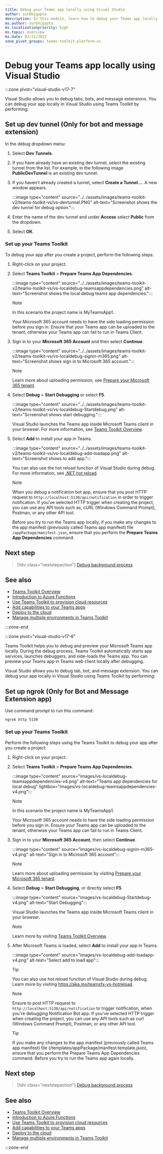 ```yaml
---
title: Debug your Teams app locally using Visual Studio
author: surbhigupta 
description: In this module, learn how to debug your Teams app locally in Teams Toolkit using Visual Studio.
ms.author: surbhigupta
ms.localizationpriority: high
ms.topic: overview
ms.date: 03/21/2022
zone_pivot_groups: teams-toolkit-platform-vs
---
```


# Debug your Teams app locally using Visual Studio

:::zone  pivot="visual-studio-v17-7"

Visual Studio allows you to debug tabs, bots, and message extensions. You can debug your app locally in Visual Studio using Teams Toolkit by performing:

## Set up dev tunnel (Only for bot and message extension)

In the debug dropdown menu:

1. Select **Dev Tunnels**.

1. If you have already have an existing dev tunnel, select the existing tunnel from the list. For example, in the following image **PublicDevTunnel** is an existing dev tunnel.

1. If you haven't already created a tunnel, select **Create a Tunnel...**. A new window appears.

   :::image type="content" source="../../assets/images/teams-toolkit-v2/teams-toolkit-vs/vs-devtunnel.PNG" alt-text="Screenshot shows the dev tunnel for debug option.":::

1. Enter the name of the dev tunnel and under **Access** select **Public** from the dropdown.
1. Select **OK**.

### Set up your Teams Toolkit

To debug your app after you create a project, perform the following steps:

1. Right-click on your project.
1. Select **Teams Toolkit** > **Prepare Teams App Dependencies**.

   :::image type="content" source="../../assets/images/teams-toolkit-v2/teams-toolkit-vs/vs-localdebug-teamsappdependencies.png" alt-text="Screenshot shows the local debug teams app dependencies.":::

   > [!NOTE]
   > In this scenario the project name is MyTeamsApp1.

   Your Microsoft 365 account needs to have the side loading permission before you sign in. Ensure that your Teams app can be uploaded to the tenant, otherwise your Teams app can fail to run in Teams Client.

1. Sign in to your **Microsoft 365 Account** and then select **Continue**.

   :::image type="content" source="../../assets/images/teams-toolkit-v2/teams-toolkit-vs/vs-localdebug-signin-m365.png" alt-text="Screenshot shows sign in to Microsoft 365 account.":::

   > [!NOTE]
   > Learn more about uploading permission, see [Prepare your Microsoft 365 tenant](../../concepts/build-and-test/prepare-your-o365-tenant.md).

1. Select **Debug** > **Start Debugging** or select **F5**.

   :::image type="content" source="../../assets/images/teams-toolkit-v2/teams-toolkit-vs/vs-localdebug-Startdebug.png" alt-text="Screenshot shows start debugging.":::

   Visual Studio launches the Teams app inside Microsoft Teams client in your browser. For more information, see [Teams Toolkit Overview](teams-toolkit-fundamentals-vs.md).

1. Select **Add** to install your app in Teams.

   :::image type="content" source="../../assets/images/teams-toolkit-v2/teams-toolkit-vs/vs-localdebug-add-loadapp.png" alt-text="Screenshot shows to add app.":::

   You can also use the hot reload function of Visual Studio during debug. For more information, see [.NET hot reload](https://devblogs.microsoft.com/dotnet/introducing-net-hot-reload/).

   > [!NOTE]
   > When you debug a notification bot app, ensure that you post HTTP request to `http://localhost:5130/api/notification` in order to trigger notification. If you've selected HTTP trigger when creating the project, you can use any API tools such as, cURL (Windows Command Prompt), Postman, or any other API tool.

   Before you try to run the Teams app locally, if you make any changes to the app manifest (previously called Teams app manifest) file `/appPackage/manifest.json`, ensure that you perform the **Prepare Teams App Dependencies** command.

## Next step

> [!div class="nextstepaction"]
> [Debug background process](debug-background-process-v4.md)

## See also

* [Teams Toolkit Overview](teams-toolkit-fundamentals-vs.md)
* [Introduction to Azure Functions](/azure/azure-functions/functions-overview)
* [Use Teams Toolkit to provision cloud resources](provision-vs.md)
* [Add capabilities to your Teams apps](add-capability-v4.md)
* [Deploy to the cloud](deploy-vs.md)
* [Manage multiple environments in Teams Toolkit](TeamsFx-multi-env-v4.md)

:::zone-end

:::zone  pivot="visual-studio-v17-6"

Teams Toolkit helps you to debug and preview your Microsoft Teams app locally. During the debug process, Teams Toolkit automatically starts app services, launches debuggers, and side-loads the Teams app. You can preview your Teams app in Teams web client locally after debugging.

Visual Studio allows you to debug tab, bot, and message extension. You can debug your app locally in Visual Studio using Teams Toolkit by performing:

## Set up ngrok (Only for Bot and Message Extension app)

Use command prompt to run this command:

```
ngrok http 5130
```

### Set up your Teams Toolkit

Perform the following steps using the Teams Toolkit to debug your app after you create a project:

1. Right-click on your project.
1. Select **Teams Toolkit** > **Prepare Teams App Dependencies**.

   :::image type="content" source="images/vs-localdebug-teamsappdependencies-v4.png" alt-text="Teams app dependencies for local debug" lightbox="images/vs-localdebug-teamsappdependencies-v4.png":::

   > [!NOTE]
   > In this scenario the project name is MyTeamsApp1.

   Your Microsoft 365 account needs to have the side loading permission before you sign in.  Ensure your Teams app can be uploaded to the tenant, otherwise your Teams app can fail to run in Teams Client.

1. Sign in to your **Microsoft 365 Account**, then select **Continue**.

   :::image type="content" source="images/vs-localdebug-signin-m365-v4.png" alt-text="Sign in to Microsoft 365 account":::

   > [!Note]
   > Learn more about uploading permission by visiting [Prepare your Microsoft 365 tenant](~/concepts/build-and-test/prepare-your-o365-tenant.md).

1. Select **Debug** > **Start Debugging**, or directly select **F5**.

   :::image type="content" source="images/vs-localdebug-Startdebug-v4.png" alt-text="Start Debugging":::

   Visual Studio launches the Teams app inside Microsoft Teams client in your browser.

   > [!Note]
   > Learn more by visiting [Teams Toolkit Overview](teams-toolkit-fundamentals-vs.md).

1. After Microsoft Teams is loaded, select **Add** to install your app in Teams.

   :::image type="content" source="images/vs-localdebug-add-loadapp-v4.png" alt-text="Select add to load app":::

   > [!TIP]
   > You can also use hot reload function of Visual Studio during debug. Learn more by visiting <https://aka.ms/teamsfx-vs-hotreload>.

   > [!NOTE]
   > Ensure to post HTTP request to `http://localhost:5130/api/notification` to trigger notification, when you're debugging Notification Bot app. If you've selected HTTP trigger when creating the project, you can use any API tools such as curl (Windows Command Prompt), Postman, or any other API tool.

   > [!TIP]
   > If you make any changes to the app manifest (previously called Teams app manifest) file (/templates/appPackage/manifest.template.json), ensure that you perform the Prepare Teams App Dependencies command. Before you try to run the Teams app again locally.

## Next step

> [!div class="nextstepaction"]
> [Debug background process](debug-background-process-v4.md)

## See also

* [Teams Toolkit Overview](teams-toolkit-fundamentals-vs.md)
* [Introduction to Azure Functions](/azure/azure-functions/functions-overview)
* [Use Teams Toolkit to provision cloud resources](provision-vs.md)
* [Add capabilities to your Teams apps](add-capability-v4.md)
* [Deploy to the cloud](deploy-vs.md)
* [Manage multiple environments in Teams Toolkit](TeamsFx-multi-env-v4.md)

:::zone-end
